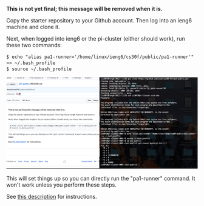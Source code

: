 **This is not yet final; this message will be removed when it is.**

Copy the starter repository to your Github account. Then log into an ieng6
machine and clone it.

Next, when logged into ieng6 or the pi-cluster (either should work), run these
two commands:

```
$ echo "alias pa1-runner='/home/linux/ieng6/cs30f/public/pa1-runner'" >> ~/.bash_profile
$ source ~/.bash_profile
```

![ScreenShot](./RunnerSetUp.png)

This will set things up so you can directly run the "pa1-runner" command.
It won't work unless you perform these steps.

See [this description](./description.pdf) for instructions.
